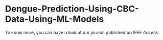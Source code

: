 # Dengue-Prediction-Using-CBC-Data-Using-ML-Models
To know more, you can have a look at our journal published on IEEE Access
